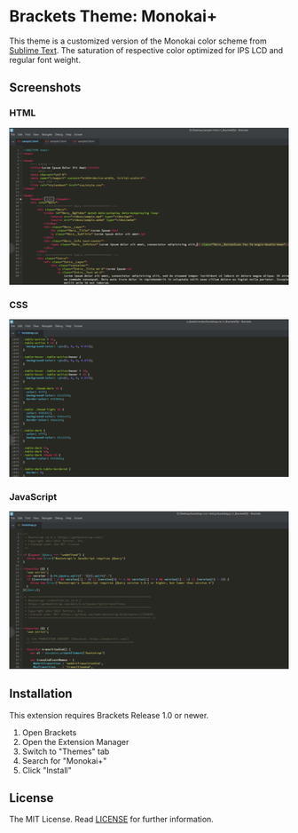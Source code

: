 Brackets Theme: Monokai+
===

This theme is a customized version of the Monokai color scheme from [Sublime Text](http://sublimetext.com/). The saturation of respective color optimized for IPS LCD and regular font weight.

Screenshots
---

### HTML
![HTML](screenshots/html.png)

### CSS
![HTML](screenshots/css.png)

### JavaScript
![HTML](screenshots/js.png)

Installation
---

This extension requires Brackets Release 1.0 or newer.

1. Open Brackets
2. Open the Extension Manager
3. Switch to "Themes" tab
4. Search for "Monokai+"
5. Click "Install"

License
---

The MIT License.
Read [LICENSE](LICENSE) for further information.
